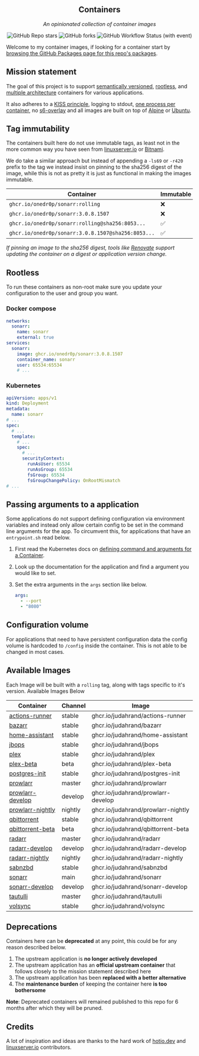 <!---
NOTE: AUTO-GENERATED FILE
to edit this file, instead edit its template at: ./scripts/templates/README.md.j2
-->
<div align="center">


## Containers

_An opinionated collection of container images_

</div>

<div align="center">

![GitHub Repo stars](https://img.shields.io/github/stars/onedr0p/containers?style=for-the-badge)
![GitHub forks](https://img.shields.io/github/forks/onedr0p/containers?style=for-the-badge)
![GitHub Workflow Status (with event)](https://img.shields.io/github/actions/workflow/status/onedr0p/containers/release-scheduled.yaml?style=for-the-badge&label=Scheduled%20Release)

</div>

Welcome to my container images, if looking for a container start by [browsing the GitHub Packages page for this repo's packages](https://github.com/onedr0p?tab=packages&repo_name=containers).

## Mission statement

The goal of this project is to support [semantically versioned](https://semver.org/), [rootless](https://rootlesscontaine.rs/), and [multiple architecture](https://www.docker.com/blog/multi-arch-build-and-images-the-simple-way/) containers for various applications.

It also adheres to a [KISS principle](https://en.wikipedia.org/wiki/KISS_principle), logging to stdout, [one process per container](https://testdriven.io/tips/59de3279-4a2d-4556-9cd0-b444249ed31e/), no [s6-overlay](https://github.com/just-containers/s6-overlay) and all images are built on top of [Alpine](https://hub.docker.com/_/alpine) or [Ubuntu](https://hub.docker.com/_/ubuntu).

## Tag immutability

The containers built here do not use immutable tags, as least not in the more common way you have seen from [linuxserver.io](https://fleet.linuxserver.io/) or [Bitnami](https://bitnami.com/stacks/containers).

We do take a similar approach but instead of appending a `-ls69` or `-r420` prefix to the tag we instead insist on pinning to the sha256 digest of the image, while this is not as pretty it is just as functional in making the images immutable.

| Container                                          | Immutable |
|----------------------------------------------------|-----------|
| `ghcr.io/onedr0p/sonarr:rolling`                   | ❌         |
| `ghcr.io/onedr0p/sonarr:3.0.8.1507`                | ❌         |
| `ghcr.io/onedr0p/sonarr:rolling@sha256:8053...`    | ✅         |
| `ghcr.io/onedr0p/sonarr:3.0.8.1507@sha256:8053...` | ✅         |

_If pinning an image to the sha256 digest, tools like [Renovate](https://github.com/renovatebot/renovate) support updating the container on a digest or application version change._

## Rootless

To run these containers as non-root make sure you update your configuration to the user and group you want.

### Docker compose

```yaml
networks:
  sonarr:
    name: sonarr
    external: true
services:
  sonarr:
    image: ghcr.io/onedr0p/sonarr:3.0.8.1507
    container_name: sonarr
    user: 65534:65534
    # ...
```

### Kubernetes

```yaml
apiVersion: apps/v1
kind: Deployment
metadata:
  name: sonarr
# ...
spec:
  # ...
  template:
    # ...
    spec:
      # ...
      securityContext:
        runAsUser: 65534
        runAsGroup: 65534
        fsGroup: 65534
        fsGroupChangePolicy: OnRootMismatch
# ...
```

## Passing arguments to a application

Some applications do not support defining configuration via environment variables and instead only allow certain config to be set in the command line arguments for the app. To circumvent this, for applications that have an `entrypoint.sh` read below.

1. First read the Kubernetes docs on [defining command and arguments for a Container](https://kubernetes.io/docs/tasks/inject-data-application/define-command-argument-container/).
2. Look up the documentation for the application and find a argument you would like to set.
3. Set the extra arguments in the `args` section like below.

    ```yaml
    args:
      - --port
      - "8080"
    ```

## Configuration volume

For applications that need to have persistent configuration data the config volume is hardcoded to `/config` inside the container. This is not able to be changed in most cases.

## Available Images

Each Image will be built with a `rolling` tag, along with tags specific to it's version. Available Images Below

Container | Channel | Image
--- | --- | ---
[actions-runner](https://github.com/judahrand/pkgs/container/actions-runner) | stable | ghcr.io/judahrand/actions-runner
[bazarr](https://github.com/judahrand/pkgs/container/bazarr) | stable | ghcr.io/judahrand/bazarr
[home-assistant](https://github.com/judahrand/pkgs/container/home-assistant) | stable | ghcr.io/judahrand/home-assistant
[jbops](https://github.com/judahrand/pkgs/container/jbops) | stable | ghcr.io/judahrand/jbops
[plex](https://github.com/judahrand/pkgs/container/plex) | stable | ghcr.io/judahrand/plex
[plex-beta](https://github.com/judahrand/pkgs/container/plex-beta) | beta | ghcr.io/judahrand/plex-beta
[postgres-init](https://github.com/judahrand/pkgs/container/postgres-init) | stable | ghcr.io/judahrand/postgres-init
[prowlarr](https://github.com/judahrand/pkgs/container/prowlarr) | master | ghcr.io/judahrand/prowlarr
[prowlarr-develop](https://github.com/judahrand/pkgs/container/prowlarr-develop) | develop | ghcr.io/judahrand/prowlarr-develop
[prowlarr-nightly](https://github.com/judahrand/pkgs/container/prowlarr-nightly) | nightly | ghcr.io/judahrand/prowlarr-nightly
[qbittorrent](https://github.com/judahrand/pkgs/container/qbittorrent) | stable | ghcr.io/judahrand/qbittorrent
[qbittorrent-beta](https://github.com/judahrand/pkgs/container/qbittorrent-beta) | beta | ghcr.io/judahrand/qbittorrent-beta
[radarr](https://github.com/judahrand/pkgs/container/radarr) | master | ghcr.io/judahrand/radarr
[radarr-develop](https://github.com/judahrand/pkgs/container/radarr-develop) | develop | ghcr.io/judahrand/radarr-develop
[radarr-nightly](https://github.com/judahrand/pkgs/container/radarr-nightly) | nightly | ghcr.io/judahrand/radarr-nightly
[sabnzbd](https://github.com/judahrand/pkgs/container/sabnzbd) | stable | ghcr.io/judahrand/sabnzbd
[sonarr](https://github.com/judahrand/pkgs/container/sonarr) | main | ghcr.io/judahrand/sonarr
[sonarr-develop](https://github.com/judahrand/pkgs/container/sonarr-develop) | develop | ghcr.io/judahrand/sonarr-develop
[tautulli](https://github.com/judahrand/pkgs/container/tautulli) | master | ghcr.io/judahrand/tautulli
[volsync](https://github.com/judahrand/pkgs/container/volsync) | stable | ghcr.io/judahrand/volsync


## Deprecations

Containers here can be **deprecated** at any point, this could be for any reason described below.

1. The upstream application is **no longer actively developed**
2. The upstream application has an **official upstream container** that follows closely to the mission statement described here
3. The upstream application has been **replaced with a better alternative**
4. The **maintenance burden** of keeping the container here **is too bothersome**

**Note**: Deprecated containers will remained published to this repo for 6 months after which they will be pruned.

## Credits

A lot of inspiration and ideas are thanks to the hard work of [hotio.dev](https://hotio.dev/) and [linuxserver.io](https://www.linuxserver.io/) contributors.